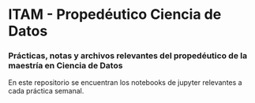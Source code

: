 # ITAM - Propedéutico Ciencia de Datos
### Prácticas, notas y archivos relevantes del propedéutico de la maestría en Ciencia de Datos

En este repositorio se encuentran los notebooks de jupyter relevantes a cada práctica semanal.
